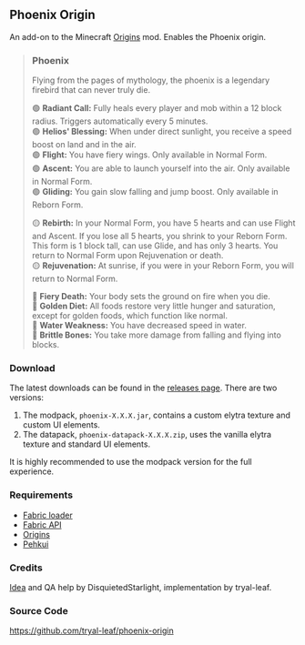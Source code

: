 ## Phoenix Origin

An add-on to the Minecraft [Origins](https://www.curseforge.com/minecraft/mc-mods/origins) mod. Enables the Phoenix origin.

> ### Phoenix
>
> Flying from the pages of mythology, the phoenix is a legendary firebird that can never truly die.
>
> 🟢 **Radiant Call:** Fully heals every player and mob within a 12 block radius. Triggers automatically every 5 minutes.  
> 🟢 **Helios' Blessing:** When under direct sunlight, you receive a speed boost on land and in the air.  
> 🟢 **Flight:** You have fiery wings. Only available in Normal Form.  
> 🟢 **Ascent:** You are able to launch yourself into the air. Only available in Normal Form.  
> 🟢 **Gliding:** You gain slow falling and jump boost. Only available in Reborn Form.
>
> 🟡 **Rebirth:** In your Normal Form, you have 5 hearts and can use Flight and Ascent. If you lose all 5 hearts, you shrink to your Reborn Form. This form is 1 block tall, can use Glide, and has only 3 hearts. You return to Normal Form upon Rejuvenation or death.  
> 🟡 **Rejuvenation:** At sunrise, if you were in your Reborn Form, you will return to Normal Form.  
>
> 🔴 **Fiery Death:** Your body sets the ground on fire when you die.  
> 🔴 **Golden Diet:** All foods restore very little hunger and saturation, except for golden foods, which function like normal.  
> 🔴 **Water Weakness:** You have decreased speed in water.  
> 🔴 **Brittle Bones:** You take more damage from falling and flying into blocks.  

### Download

The latest downloads can be found in the [releases page](https://github.com/tryal-leaf/phoenix-origin/releases). There are two versions:

1. The modpack, `phoenix-X.X.X.jar`, contains a custom elytra texture and custom UI elements.
2. The datapack, `phoenix-datapack-X.X.X.zip`, uses the vanilla elytra texture and standard UI elements.

It is highly recommended to use the modpack version for the full experience.

### Requirements

* [Fabric loader](https://fabricmc.net/)
* [Fabric API](https://www.curseforge.com/minecraft/mc-mods/fabric-api)
* [Origins](https://www.curseforge.com/minecraft/mc-mods/origins)
* [Pehkui](https://www.curseforge.com/minecraft/mc-mods/pehkui)

### Credits

[Idea](https://www.reddit.com/r/OriginsSMP/comments/mznl52/phoenix_origin_for_technoblade/) and QA help by DisquietedStarlight, implementation by tryal-leaf.

### Source Code

https://github.com/tryal-leaf/phoenix-origin
